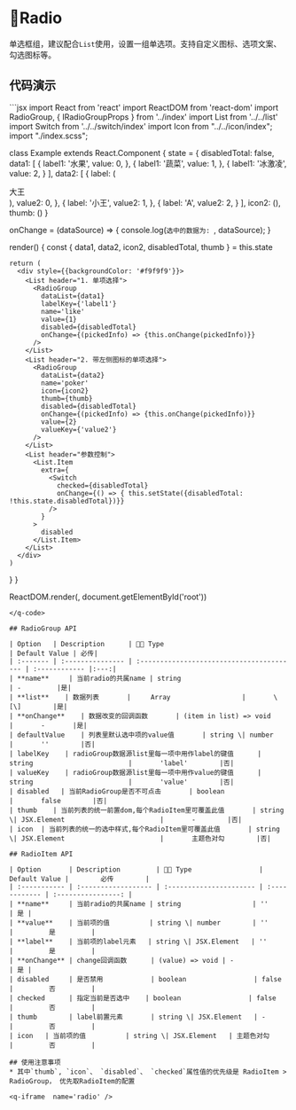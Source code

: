 # Radio <q-qrcode name='radio' />

单选框组，建议配合`List`使用，设置一组单选项。支持自定义图标、选项文案、勾选图标等。

## 代码演示

<q-code>
```jsx
import React from 'react'
import ReactDOM from 'react-dom'
import RadioGroup, { IRadioGroupProps } from '../index'
import List from '../../list'
import Switch from '../../switch/index'
import Icon from "../../icon/index";
import "./index.scss";

class Example extends React.Component {
  state = {
    disabledTotal: false,
    data1: [
      {
        label1: '水果',
        value: 0,
      },
      {
        label1: '蔬菜',
        value: 1,
      },
      {
        label1: '冰激凌',
        value: 2,
      }
    ],
    data2: [
      {
        label: (<div>大王</div>),
        value2: 0,
      },
      {
        label: '小王',
        value2: 1,
      },
      {
        label: 'A',
        value2: 2,
      }
    ],
    icon2: (<Icon type="success" />),
    thumb: (<span className="demo-icon"></span>)
  }

  onChange = (dataSource) => {
    console.log(`选中的数据为: `, dataSource);
  }

  render() {
    const { data1, data2, icon2, disabledTotal, thumb } = this.state
    
    return (
      <div style={{backgroundColor: '#f9f9f9'}}>
        <List header="1. 单项选择">
          <RadioGroup 
            dataList={data1}
            labelKey={'label1'}
            name='like'
            value={1}
            disabled={disabledTotal}
            onChange={(pickedInfo) => {this.onChange(pickedInfo)}}
          />
        </List>
        <List header="2. 带左侧图标的单项选择">
          <RadioGroup 
            dataList={data2}
            name='poker'
            icon={icon2}
            thumb={thumb}
            disabled={disabledTotal}
            onChange={(pickedInfo) => {this.onChange(pickedInfo)}}
            value={2}
            valueKey={'value2'}
          />
        </List>
        <List header="参数控制">
          <List.Item
            extra={
              <Switch
                checked={disabledTotal}
                onChange={() => { this.setState({disabledTotal: !this.state.disabledTotal})}}
              />
            }
          >
            disabled
          </List.Item>
        </List>
      </div>
    )
  }
}

ReactDOM.render(<Example />, document.getElementById('root'))
```
</q-code>

## RadioGroup API

| Option   | Description      |  Type                                   | Default Value | 必传|
| :------- | :--------------- | :---------------------------------------- | :------------ |:---:|
| **name**     | 当前radio的共属name | string                                   | -         |是|
| **list**    | 数据列表       |     Array                  |       \[\]        |是|
| **onChange**    | 数据改变的回调函数       | (item in list) => void                        |       -       |是|
| defaultValue    | 列表里默认选中项的value值       | string \| number                        |       ''        |否|
| labelKey    | radioGroup数据源list里每一项中用作label的键值      | string                        |       'label'        |否|
| valueKey    | radioGroup数据源list里每一项中用作value的键值      | string                        |       'value'        |否|
| disabled   | 当前RadioGroup是否不可点击       | boolean                       |       false        |否|
| thumb    | 当前列表的统一前置dom,每个RadioItem里可覆盖此值       | string \| JSX.Element                        |       -        |否|
| icon  | 当前列表的统一的选中样式,每个RadioItem里可覆盖此值       | string \| JSX.Element                        |       主题色对勾        |否|

## RadioItem API

| Option       | Description         |  Type                 | Default Value |        必传        |
| :----------- | :------------------ | :---------------------- | :------------ | :----------------: |
| **name**     | 当前radio的共属name | string                  | ''            | 是 |
| **value**    | 当前项的值          | string \| number        | ''            |         是         |
| **label**    | 当前项的label元素   | string \| JSX.Element   | ''            |         是         |
| **onChange** | change回调函数      | (value) => void | -             | 是 |
| disabled     | 是否禁用            | boolean                 | false         |         否         |
| checked      | 指定当前是否选中    | boolean                 | false         |         否         |
| thumb        | label前置元素       | string \| JSX.Element   | -             |         否         |
| icon   | 当前项的值          | string \| JSX.Element   | 主题色对勾    |         否         |

## 使用注意事项
* 其中`thumb`, `icon`、 `disabled`、 `checked`属性值的优先级是 RadioItem > RadioGroup， 优先取RadioItem的配置

<q-iframe  name='radio' />